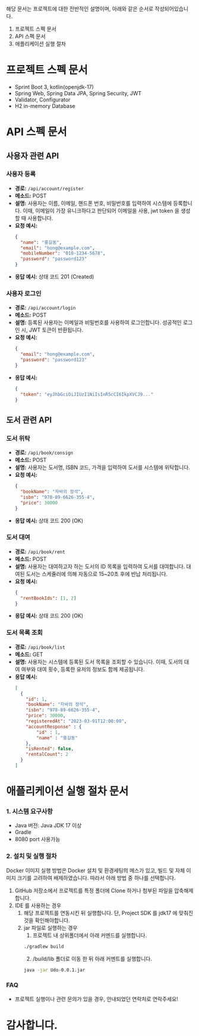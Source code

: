 해당 문서는 프로젝트에 대한 전반적인 설명이며, 아래와 같은 순서로 작성되어있습니다.

1. 프로젝트 스펙 문서
2. API 스펙 문서
3. 애플리케이션 실행 절차

# 프로젝트 스펙 문서

- Sprint Boot 3, kotlin(openjdk-17)
- Spring Web, Spring Data JPA, Spring Security, JWT
- Validator, Configurator
- H2 in-memory Database

# API 스펙 문서

## 사용자 관련 API

### 사용자 등록

- **경로:** `/api/account/register`
- **메소드:** POST
- **설명:** 사용자는 이름, 이메일, 핸드폰 번호, 비밀번호를 입력하여 시스템에 등록합니다.
  이때, 이메일이 가장 유니크하다고 판단되어 이메일을 사용, jwt token 을 생성할 때 사용합니다.
- **요청 예시:**
    ```json
    {
      "name": "홍길동",
      "email": "hong@example.com",
      "mobileNumber": "010-1234-5678",
      "password": "password123"
    }
    ```
- **응답 예시:** 상태 코드 201 (Created)

### 사용자 로그인

- **경로:** `/api/account/login`
- **메소드:** POST
- **설명:** 등록된 사용자는 이메일과 비밀번호를 사용하여 로그인합니다. 성공적인 로그인 시, JWT 토큰이 반환됩니다.
- **요청 예시:**
    ```json
    {
      "email": "hong@example.com",
      "password": "password123"
    }
    ```
- **응답 예시:**
    ```json
    {
      "token": "eyJhbGciOiJIUzI1NiIsInR5cCI6IkpXVCJ9..."
    }
    ```

## 도서 관련 API

### 도서 위탁

- **경로:** `/api/book/consign`
- **메소드:** POST
- **설명:** 사용자는 도서명, ISBN 코드, 가격을 입력하여 도서를 시스템에 위탁합니다.
- **요청 예시:**
    ```json
    {
      "bookName": "자바의 정석",
      "isbn": "978-89-6626-355-4",
      "price": 30000
    }
    ```
- **응답 예시:** 상태 코드 200 (OK)

### 도서 대여

- **경로:** `/api/book/rent`
- **메소드:** POST
- **설명:** 사용자는 대여하고자 하는 도서의 ID 목록을 입력하여 도서를 대여합니다. 대여된 도서는 스케쥴러에 의해 자동으로 15~20초 후에 반납 처리됩니다.
- **요청 예시:**
    ```json
    {
      "rentBookIds": [1, 2]
    }
    ```
- **응답 예시:** 상태 코드 200 (OK)

### 도서 목록 조회

- **경로:** `/api/book/list`
- **메소드:** GET
- **설명:** 사용자는 시스템에 등록된 도서 목록을 조회할 수 있습니다. 이때, 도서의 대여 여부와 대여 횟수, 등록한 유저의 정보도 함께 제공됩니다.
- **응답 예시:**
    ```json
    [
      {
        "id": 1,
        "bookName": "자바의 정석",
        "isbn": "978-89-6626-355-4",
        "price": 30000,
        "registeredAt": "2023-03-01T12:00:00",
        "accountResponse" : {
            "id" : 1,
            "name" : "홍길동"
        },
        "isRented": false,
        "rentalCount": 2
      }
    ]
    ```

# 애플리케이션 실행 절차 문서

### 1. 시스템 요구사항

- Java 버전: Java JDK 17 이상
- Gradle
- 8080 port 사용가능

### 2. 설치 및 실행 절차

Docker 이미지 실행 방법은 Docker 설치 및 환경세팅의 메스가 있고,
빌드 및 자체 이미지 크기를 고려하여 배제하였습니다.
따라서 아래 방법 중 하나를 선택합니다.

1. GitHub 저장소에서 프로젝트를 특정 폴더에 Clone 하거나 첨부된 파일을 압축해제합니다.
2. IDE 를 사용하는 경우
    1. 해당 프로젝트를 연동시킨 뒤 실행합니다. 단, Project SDK 를 jdk17 에 맞춰진 것을 확인해야합니다.
    2. jar 파일로 실행하는 경우
        1. 프로젝트 내 상위폴더에서 아래 커멘드를 실행합니다.
        ```bash
        ./gradlew build
        ```
        2. /build/lib 폴더로 이동 한 뒤 아래 커멘트를 실행합니다.
        ```bash
        java -jar Udo-0.0.1.jar
        ```

### FAQ

- 프로젝트 실행이나 관련 문의가 있을 경우, 안내되었던 연락처로 연락주세요!

# 감사합니다.
